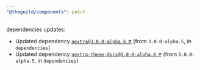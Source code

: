 ```yaml
---
"@theguild/components": patch
---
```

dependencies updates:
  - Updated dependency [`nextra@3.0.0-alpha.6` ↗︎](https://www.npmjs.com/package/nextra/v/3.0.0) (from `3.0.0-alpha.5`, in `dependencies`)
  - Updated dependency [`nextra-theme-docs@3.0.0-alpha.6` ↗︎](https://www.npmjs.com/package/nextra-theme-docs/v/3.0.0) (from `3.0.0-alpha.5`, in `dependencies`)
